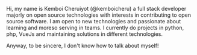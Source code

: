 <!---
Kemboicheru/Kemboicheru is a ✨ special ✨ repository because its `README.md` (this file) appears on your GitHub profile.
You can click the Preview link to take a look at your changes.
--->
Hi, my name is Kemboi Cheruiyot (@kemboicheru) a full stack developer majorly on open source technologies with interests in contributing to open source software.
I am open to new technologies and passionate about learning and moreso serving in teams.
I currently do projects in python, php, VueJs and maintaining solutions in different technologies.

Anyway, to be sincere, I don't know how to talk about myself!
